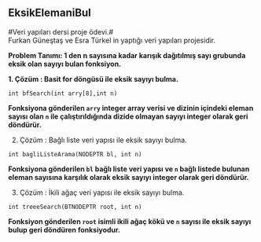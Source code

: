 ## EksikElemaniBul
#Veri yapıları dersi proje ödevi.# 
</br>Furkan Güneştaş ve Esra Türkel in yaptığı veri yapıları projesidir.

**Problem Tanımı: 1 den n sayısına kadar karışık dağıtılmış sayı grubunda eksik olan sayıyı bulan fonksiyon.**


**1. Çözüm : Basit for döngüsü ile eksik sayıyı bulma.**
```
int bfSearch(int arry[8],int n)
```
**Fonksiyona gönderilen `arry` integer array verisi ve dizinin içindeki eleman sayısı olan `n` ile çalıştırıldığında dizide olmayan sayıyı integer olarak geri döndürür.**

2. Çözüm : Bağlı liste veri yapısı ile eksik sayıyı bulma.
```
int bagliListeArama(NODEPTR bl, int n)
```
**Fonksiyona gönderilen `bl` bağlı liste veri yapısı ve `n` bağlı listede bulunan eleman sayısına karşılık olarak eksik sayıyı integer olarak geri döndürür.**

3. Çözüm : İkili ağaç veri yapısı ile eksik sayıyı bulma. 
```
int treeeSearch(BTNODEPTR root, int n)
```
**Fonksiyon gönderilen `root` isimli ikili ağaç kökü ve `n` sayısı ile eksik sayıyı bulup geri döndüren fonksiyodur.**
